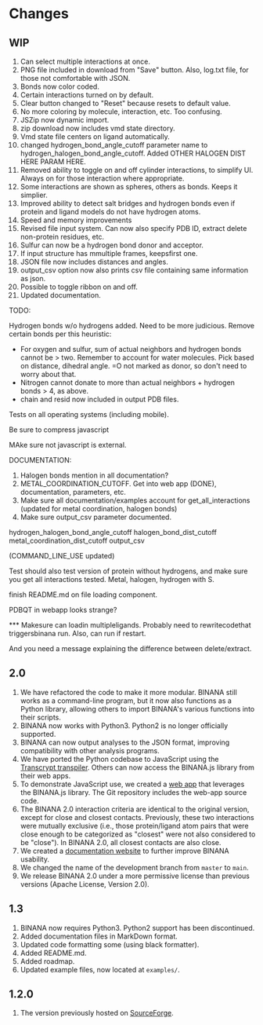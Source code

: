 Changes
=======

WIP
---

1. Can select multiple interactions at once.
2. PNG file included in download from "Save" button. Also, log.txt file, for
   those not comfortable with JSON.
3. Bonds now color coded.
4. Certain interactions turned on by default.
5. Clear button changed to "Reset" because resets to default value.
6. No more coloring by molecule, interaction, etc. Too confusing.
7. JSZip now dynamic import.
8. zip download now includes vmd state directory.
9. Vmd state file centers on ligand automatically.
10. changed hydrogen_bond_angle_cutoff parameter name to
    hydrogen_halogen_bond_angle_cutoff. Added OTHER HALOGEN DIST HERE PARAM
    HERE.
11. Removed ability to toggle on and off cylinder interactions, to simplify UI.
    Always on for those interaction where appropriate.
12. Some interactions are shown as spheres, others as bonds. Keeps it simplier.
13. Improved ability to detect salt bridges and hydrogen bonds even if protein
    and ligand models do not have hydrogen atoms.
14. Speed and memory improvements
15. Revised file input system. Can now also specify PDB ID, extract delete
    non-protein residues, etc.
16. Sulfur can now be a hydrogen bond donor and acceptor.
17. If input structure has mmultiple frames, keepsfirst one.
18. JSON file now includes distances and angles.
19. output_csv option now also prints csv file containing same information as json.
20. Possible to toggle ribbon on and off.
21. Updated documentation.

TODO:

Hydrogen bonds w/o hydrogens added. Need to be more judicious. Remove certain
bonds per this heuristic:

* For oxygen and sulfur, sum of actual neighbors and hydrogen bonds cannot be >
  two. Remember to account for water molecules. Pick based on distance, dihedral
  angle. =O not marked as donor, so don't need to worry about that.
* Nitrogen cannot donate to more than actual neighbors + hydrogen bonds > 4, as
  above.
* chain and resid now included in output PDB files.

Tests on all operating systems (including mobile).

Be sure to compress javascript

MAke sure not javascript is external.

DOCUMENTATION:

1. Halogen bonds mention in all documentation?
2. METAL_COORDINATION_CUTOFF. Get into web app (DONE), documentation,
   parameters, etc.
3. Make sure all documentation/examples account for get_all_interactions
   (updated for metal coordination, halogen bonds)
4. Make sure output_csv parameter documented.

hydrogen_halogen_bond_angle_cutoff
halogen_bond_dist_cutoff
metal_coordination_dist_cutoff
output_csv

(COMMAND_LINE_USE updated)


Test should also test version of protein without hydrogens, and make sure you
get all interactions tested. Metal, halogen, hydrogen with S.

finish README.md on file loading component.

PDBQT in webapp looks strange?

*** Makesure can loadin multipleligands. Probably need to rewritecodethat
triggersbinana run. Also, can run if restart.

And you need a message explaining the difference between delete/extract. 

2.0
---

1. We have refactored the code to make it more modular. BINANA still works as a
   command-line program, but it now also functions as a Python library, allowing
   others to import BINANA's various functions into their scripts.
2. BINANA now works with Python3. Python2 is no longer officially supported.
3. BINANA can now output analyses to the JSON format, improving compatibility
   with other analysis programs.
4. We have ported the Python codebase to JavaScript using the [Transcrypt
   transpiler](https://www.transcrypt.org/). Others can now access the BINANA.js
   library from their web apps.
5. To demonstrate JavaScript use, we created a [web
   app](http://durrantlab.com/binana/) that leverages the BINANA.js library. The
   Git repository includes the web-app source code.
6. The BINANA 2.0 interaction criteria are identical to the original version,
   except for close and closest contacts. Previously, these two interactions
   were mutually exclusive (i.e., those protein/ligand atom pairs that were
   close enough to be categorized as "closest" were not also considered to be
   "close"). In BINANA 2.0, all closest contacts are also close.
7. We created a [documentation website](http://durrantlab.com/apps/binana/docs/)
   to further improve BINANA usability.
8. We changed the name of the development branch from `master` to `main`.
9. We release BINANA 2.0 under a more permissive license than previous versions
   (Apache License, Version 2.0). 

1.3
---

1. BINANA now requires Python3. Python2 support has been discontinued.
2. Added documentation files in MarkDown format.
3. Updated code formatting some (using black formatter).
4. Added README.md.
5. Added roadmap.
6. Updated example files, now located at `examples/`.

1.2.0
-----

1. The version previously hosted on
   [SourceForge](https://sourceforge.net/projects/binana/).
